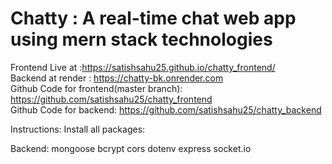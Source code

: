 # Chatty : A real-time chat web app using mern stack technologies
Frontend Live at :https://satishsahu25.github.io/chatty_frontend/ 
<br/>
Backend at render : https://chatty-bk.onrender.com
<br/>
Github Code for frontend(master branch): https://github.com/satishsahu25/chatty_frontend     
Github Code for backend: https://github.com/satishsahu25/chatty_backend

Instructions:
Install all packages:

Backend:
mongoose
bcrypt
cors
dotenv
express
socket.io


